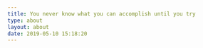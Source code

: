 ```yaml
---
title: You never know what you can accomplish until you try
type: about
layout: about
date: 2019-05-10 15:18:20
---
```

